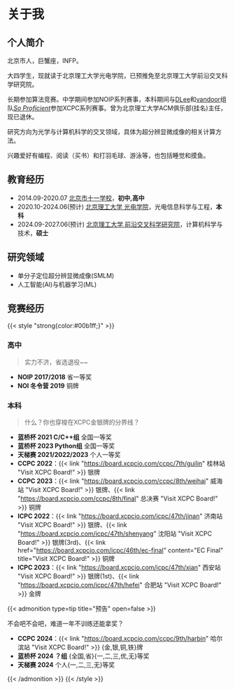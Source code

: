 # 关于我


## 个人简介

北京市人，巨蟹座，INFP。

大四学生，现就读于北京理工大学光电学院，已预推免至北京理工大学前沿交叉科学研究院。

长期参加算法竞赛。中学期间参加NOIP系列赛事，本科期间与[DLee](https://codeforces.com/profile/Durant_Lee)和[vandoor](https://codeforces.com/profile/vandoor)组队[*So Proficient*](https:skqliao.github.io/team-wiki)参加XCPC系列赛事。曾为北京理工大学ACM俱乐部(挂名)主任，现已退休。

研究方向为光学与计算机科学的交叉领域，具体为超分辨显微成像的相关计算方法。

兴趣爱好有编程、阅读（买书）和打羽毛球、游泳等，也包括睡觉和摸鱼。

## 教育经历

* 2014.09-2020.07 [北京市十一学校](https://www.bnds.cn)，**初中,高中**
* 2020.10-2024.06(预计) [北京理工大学 光电学院](https://opt.bit.edu.cn)，光电信息科学与工程，**本科**
* 2024.09-2027.06(预计) [北京理工大学 前沿交叉科学研究院](https://arims.bit.edu.cn)，计算机科学与技术，**硕士**

## 研究领域

* 单分子定位超分辨显微成像(SMLM)
* 人工智能(AI)与机器学习(ML)

## 竞赛经历

{{< style "strong{color:#00b1ff;}" >}}

### 高中

> 实力不济，省选退役~~

* **NOIP 2017/2018** 省一等奖
* **NOI 冬令营 2019** 铜牌

### 本科

> 什么？你也穿梭在XCPC金银牌的分界线？

* **蓝桥杯 2021 C/C++组** 全国一等奖
* **蓝桥杯 2023 Python组** 全国一等奖
* **天梯赛 2021/2022/2023** 个人一等奖
* **CCPC 2022**：{{< link "https://board.xcpcio.com/ccpc/7th/guilin" 桂林站 "Visit XCPC Board!" >}} 银牌
* **CCPC 2023**：{{< link "https://board.xcpcio.com/ccpc/8th/weihai" 威海站 "Visit XCPC Board!" >}} 银牌、{{< link "https://board.xcpcio.com/ccpc/8th/final" 总决赛 "Visit XCPC Board!" >}} 铜牌
* **ICPC 2022**：{{< link "https://board.xcpcio.com/icpc/47th/jinan" 济南站 "Visit XCPC Board!" >}} 银牌、{{< link "https://board.xcpcio.com/icpc/47th/shenyang" 沈阳站 "Visit XCPC Board!" >}} 银牌(3rd)、{{< link href="https://board.xcpcio.com/icpc/46th/ec-final" content="EC Final" title="Visit XCPC Board!" >}} 铜牌
* **ICPC 2023**：{{< link "https://board.xcpcio.com/icpc/47th/xian" 西安站 "Visit XCPC Board!" >}} 银牌(1st)、{{< link "https://board.xcpcio.com/icpc/47th/hefei" 合肥站 "Visit XCPC Board!" >}} 金牌

{{< admonition type=tip title="预告" open=false >}}

不会吧不会吧，难道一年不训练还能拿奖？

* **CCPC 2024**：{{< link "https://board.xcpcio.com/ccpc/9th/harbin" 哈尔滨站 "Visit XCPC Board!" >}} {金,银,铜,铁}牌
* **蓝桥杯 2024 ？组** {全国,省}{一,二,三,优,无}等奖
* **天梯赛 2024** 个人{一,二,三,无}等奖

{{< /admonition >}}
{{< /style >}}
